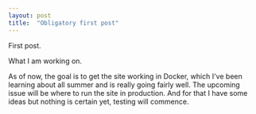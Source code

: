 ```yaml
---
layout: post
title:  "Obligatory first post"
---
```


First post.

What I am working on.

As of now, the goal is to get the site working in Docker, which I've been learning about all summer and is really going fairly well.  The upcoming issue will be where to run the site in production.  And for that I have some ideas but nothing is certain yet, testing will commence.


